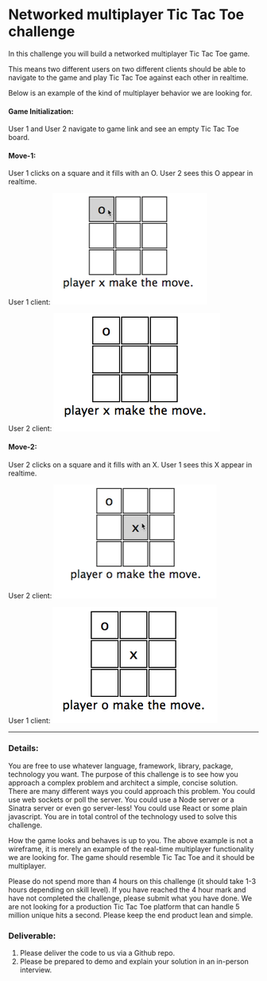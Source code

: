 # Networked multiplayer Tic Tac Toe challenge

In this challenge you will build a networked multiplayer Tic Tac Toe game.

This means two different users on two different clients should be able to navigate to the game and play Tic Tac Toe against each other in realtime.

Below is an example of the kind of multiplayer behavior we are looking for.

#### Game Initialization:
User 1 and User 2 navigate to game link and see an empty Tic Tac Toe board.

#### Move-1: 
User 1 clicks on a square and it fills with an O. User 2 sees this O appear in realtime.

User 1 client:
![Image of user 1 move 1](./assets/user-1-move-1.png)

User 2 client:
![Image of user 2 move 1](./assets/user-2-move-1.png)

#### Move-2: 
User 2 clicks on a square and it fills with an X. User 1 sees this X appear in realtime.

User 2 client:
![Image of user 2 move 2](./assets/user-2-move-2.png)

User 1 client:
![Image of user 1 move 2](./assets/user-1-move-2.png)


<hr/>

### Details:
You are free to use whatever language, framework, library, package, technology you want. The purpose of this challenge is to see how you approach a complex problem and architect a simple, concise solution. There are many different ways you could approach this problem. You could use web sockets or poll the server. You could use a Node server or a Sinatra server or even go server-less! You could use React or some plain javascript. You are in total control of the technology used to solve this challenge. 

How the game looks and behaves is up to you. The above example is not a wireframe, it is merely an example of the real-time multiplayer functionality we are looking for. The game should resemble Tic Tac Toe and it should be multiplayer. 

Please do not spend more than 4 hours on this challenge (it should take 1-3 hours depending on skill level). If you have reached the 4 hour mark and have not completed the challenge, please submit what you have done. We are not looking for a production Tic Tac Toe platform that can handle 5 million unique hits a second. Please keep the end product lean and simple.

### Deliverable:
1) Please deliver the code to us via a Github repo.
2) Please be prepared to demo and explain your solution in an in-person interview.

